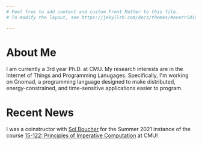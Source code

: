 ```yaml
---
# Feel free to add content and custom Front Matter to this file.
# To modify the layout, see https://jekyllrb.com/docs/themes/#overriding-theme-defaults

---
```


About Me
======================
I am currently a 3rd year Ph.D. at CMU.
My research interests are in the Internet of Things and Programming Lanugages.
Specifically, I'm working on Gnomad, a programming language designed to make distributed,
energy-constrained, and time-sensitive applications easier to program.

Recent News
======================
I was a coinstructor with [Sol Boucher](https://www.cs.cmu.edu/~sboucher/) for the Summer 2021 instance of the course
[15-122: Principles of Imperative Computation](https://www.cs.cmu.edu/~15122/) at CMU!
